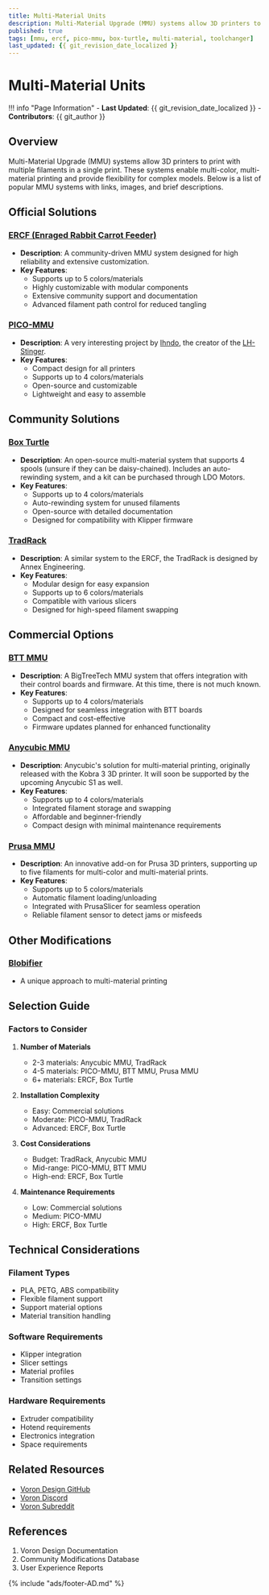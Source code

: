 ```yaml
---
title: Multi-Material Units
description: Multi-Material Upgrade (MMU) systems allow 3D printers to print with multiple filaments in a single print. These systems enable multi-color, multi-material printing and provide flexibility for complex models.
published: true
tags: [mmu, ercf, pico-mmu, box-turtle, multi-material, toolchanger]
last_updated: {{ git_revision_date_localized }}
---
```


# Multi-Material Units

!!! info "Page Information"
    - **Last Updated**: {{ git_revision_date_localized }}
    - **Contributors**: {{ git_author }}

## Overview
Multi-Material Upgrade (MMU) systems allow 3D printers to print with multiple filaments in a single print. These systems enable multi-color, multi-material printing and provide flexibility for complex models. Below is a list of popular MMU systems with links, images, and brief descriptions.

## Official Solutions

### [ERCF (Enraged Rabbit Carrot Feeder)](ERCF.md)
- **Description**: A community-driven MMU system designed for high reliability and extensive customization.
- **Key Features**:
  - Supports up to 5 colors/materials
  - Highly customizable with modular components
  - Extensive community support and documentation
  - Advanced filament path control for reduced tangling

### [PICO-MMU](PICO-MMU.md)
- **Description**: A very interesting project by [Ihndo](https://github.com/lhndo), the creator of the [LH-Stinger](https://github.com/lhndo/LH-Stinger).
- **Key Features**:
  - Compact design for all printers
  - Supports up to 4 colors/materials
  - Open-source and customizable
  - Lightweight and easy to assemble

## Community Solutions

### [Box Turtle](BoxTurtle.md)
- **Description**: An open-source multi-material system that supports 4 spools (unsure if they can be daisy-chained). Includes an auto-rewinding system, and a kit can be purchased through LDO Motors.
- **Key Features**:
  - Supports up to 4 colors/materials
  - Auto-rewinding system for unused filaments
  - Open-source with detailed documentation
  - Designed for compatibility with Klipper firmware

### [TradRack](tradrack.md)
- **Description**: A similar system to the ERCF, the TradRack is designed by Annex Engineering.
- **Key Features**:
  - Modular design for easy expansion
  - Supports up to 6 colors/materials
  - Compatible with various slicers
  - Designed for high-speed filament swapping

## Commercial Options

### [BTT MMU](BTT-MMU.md)
- **Description**: A BigTreeTech MMU system that offers integration with their control boards and firmware. At this time, there is not much known.
- **Key Features**:
  - Supports up to 4 colors/materials
  - Designed for seamless integration with BTT boards
  - Compact and cost-effective
  - Firmware updates planned for enhanced functionality

### [Anycubic MMU](Anycubic-MMU.md)
- **Description**: Anycubic's solution for multi-material printing, originally released with the Kobra 3 3D printer. It will soon be supported by the upcoming Anycubic S1 as well.
- **Key Features**:
  - Supports up to 4 colors/materials
  - Integrated filament storage and swapping
  - Affordable and beginner-friendly
  - Compact design with minimal maintenance requirements

### [Prusa MMU](Pursa-MMU.md)
- **Description**: An innovative add-on for Prusa 3D printers, supporting up to five filaments for multi-color and multi-material prints.
- **Key Features**:
  - Supports up to 5 colors/materials
  - Automatic filament loading/unloading
  - Integrated with PrusaSlicer for seamless operation
  - Reliable filament sensor to detect jams or misfeeds

## Other Modifications

### [Blobifier](https://github.com/Dendrowen/Blobifier)
- A unique approach to multi-material printing

## Selection Guide

### Factors to Consider
1. **Number of Materials**
   - 2-3 materials: Anycubic MMU, TradRack
   - 4-5 materials: PICO-MMU, BTT MMU, Prusa MMU
   - 6+ materials: ERCF, Box Turtle

2. **Installation Complexity**
   - Easy: Commercial solutions
   - Moderate: PICO-MMU, TradRack
   - Advanced: ERCF, Box Turtle

3. **Cost Considerations**
   - Budget: TradRack, Anycubic MMU
   - Mid-range: PICO-MMU, BTT MMU
   - High-end: ERCF, Box Turtle

4. **Maintenance Requirements**
   - Low: Commercial solutions
   - Medium: PICO-MMU
   - High: ERCF, Box Turtle

## Technical Considerations

### Filament Types
- PLA, PETG, ABS compatibility
- Flexible filament support
- Support material options
- Material transition handling

### Software Requirements
- Klipper integration
- Slicer settings
- Material profiles
- Transition settings

### Hardware Requirements
- Extruder compatibility
- Hotend requirements
- Electronics integration
- Space requirements

## Related Resources
- [Voron Design GitHub](https://github.com/VoronDesign)
- [Voron Discord](https://discord.gg/voron)
- [Voron Subreddit](https://www.reddit.com/r/voroncorexy)

## References
1. Voron Design Documentation
2. Community Modifications Database
3. User Experience Reports

{% include "ads/footer-AD.md" %}

